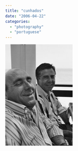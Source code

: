 ```yaml
---
title: "cunhados"
date: "2006-04-22"
categories: 
  - "photography"
  - "portuguese"
---
```


[![](images/Photo27_23.0.jpg)](http://photos1.blogger.com/blogger/7083/408/640/Photo27_23.0.jpg)
